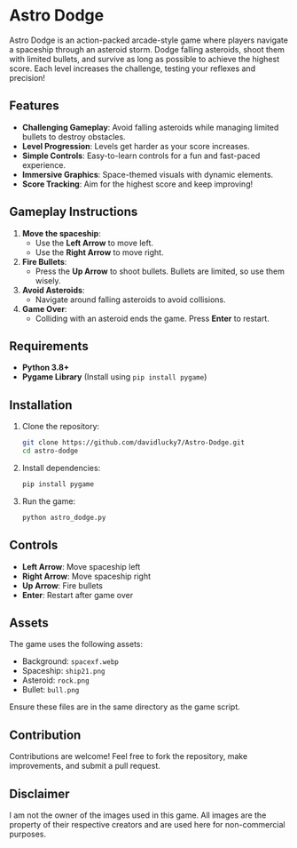 # Astro Dodge

Astro Dodge is an action-packed arcade-style game where players navigate a spaceship through an asteroid storm. Dodge falling asteroids, shoot them with limited bullets, and survive as long as possible to achieve the highest score. Each level increases the challenge, testing your reflexes and precision!

## Features

- **Challenging Gameplay**: Avoid falling asteroids while managing limited bullets to destroy obstacles.
- **Level Progression**: Levels get harder as your score increases.
- **Simple Controls**: Easy-to-learn controls for a fun and fast-paced experience.
- **Immersive Graphics**: Space-themed visuals with dynamic elements.
- **Score Tracking**: Aim for the highest score and keep improving!

## Gameplay Instructions

1. **Move the spaceship**:
   - Use the **Left Arrow** to move left.
   - Use the **Right Arrow** to move right.
2. **Fire Bullets**:
   - Press the **Up Arrow** to shoot bullets. Bullets are limited, so use them wisely.
3. **Avoid Asteroids**:
   - Navigate around falling asteroids to avoid collisions.
4. **Game Over**:
   - Colliding with an asteroid ends the game. Press **Enter** to restart.

## Requirements

- **Python 3.8+**
- **Pygame Library** (Install using `pip install pygame`)

## Installation

1. Clone the repository:
   ```bash
   git clone https://github.com/davidlucky7/Astro-Dodge.git
   cd astro-dodge
   ```
2. Install dependencies:
   ```bash
   pip install pygame
   ```
3. Run the game:
   ```bash
   python astro_dodge.py
   ```

## Controls

- **Left Arrow**: Move spaceship left
- **Right Arrow**: Move spaceship right
- **Up Arrow**: Fire bullets
- **Enter**: Restart after game over

## Assets

The game uses the following assets:

- Background: `spacexf.webp`
- Spaceship: `ship21.png`
- Asteroid: `rock.png`
- Bullet: `bull.png`

Ensure these files are in the same directory as the game script.

## Contribution

Contributions are welcome! Feel free to fork the repository, make improvements, and submit a pull request.

## Disclaimer 

I am not the owner of the images used in this game. All images are the property of their respective creators and are used here for non-commercial purposes.


